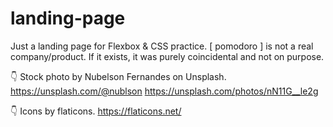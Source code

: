 # landing-page
Just a landing page for Flexbox & CSS practice. [ pomodoro ] is not a real company/product. If it exists, it was purely coincidental and not on purpose.

👇 Stock photo by Nubelson Fernandes on Unsplash.
https://unsplash.com/@nublson
https://unsplash.com/photos/nN11G__le2g

👇 Icons by flaticons.
https://flaticons.net/